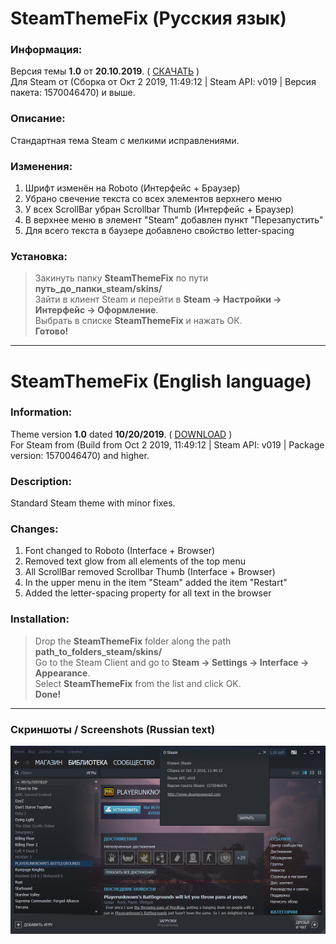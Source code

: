 # SteamThemeFix (Русския язык)

### Информация:
Версия темы **1.0** от **20.10.2019**. ( [СКАЧАТЬ](http://example.com/ "Ссылка на скачивание") )  
Для Steam от (Сборка от Окт 2 2019, 11:49:12 | Steam API: v019 | Версия пакета: 1570046470) и выше.

### Описание:
Стандартная тема Steam с мелкими исправлениями.

### Изменения:
1. Шрифт изменён на Roboto (Интерфейс + Браузер)
2. Убрано свечение текста со всех элементов верхнего меню
3. У всех ScrollBar убран Scrollbar Thumb (Интерфейс + Браузер)
4. В верхнее меню в элемент "Steam" добавлен пункт "Перезапустить"
5. Для всего текста в баузере добавлено свойство letter-spacing

### Установка:
>Закинуть папку **SteamThemeFix** по пути **путь_до_папки_steam/skins/**  
>Зайти в клиент Steam и перейти в **Steam -> Настройки -> Интерфейс -> Оформление**.  
>Выбрать в списке **SteamThemeFix** и нажать ОК.  
>**Готово!**

***

# SteamThemeFix (English language)

### Information:
Theme version **1.0** dated **10/20/2019**. ( [DOWNLOAD](http://example.com/ "Download link") )  
For Steam from (Build from Oct 2 2019, 11:49:12 | Steam API: v019 | Package version: 1570046470) and higher.

### Description:
Standard Steam theme with minor fixes.

### Changes:
1. Font changed to Roboto (Interface + Browser)
2. Removed text glow from all elements of the top menu
3. All ScrollBar removed Scrollbar Thumb (Interface + Browser)
4. In the upper menu in the item "Steam" added the item "Restart"
5. Added the letter-spacing property for all text in the browser

### Installation:
>Drop the **SteamThemeFix** folder along the path **path_to_folders_steam/skins/**  
> Go to the Steam Client and go to **Steam -> Settings -> Interface -> Appearance**.  
> Select **SteamThemeFix** from the list and click OK.  
>**Done!**

***

### Скриншоты / Screenshots (Russian text)
![Img](/Screenshots/GameLibrary.jpg?raw=true "Библиотека | Game Library")
